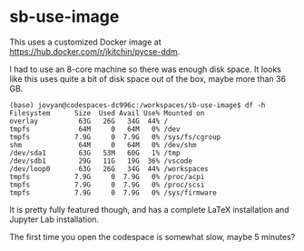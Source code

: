 # sb-use-image

This uses a customized Docker image at https://hub.docker.com/r/jkitchin/pycse-ddm.

I had to use an 8-core machine so there was enough disk space. It looks like this uses quite a bit of disk space out of the box, maybe more than 36 GB.

```
(base) jovyan@codespaces-dc996c:/workspaces/sb-use-image$ df -h
Filesystem      Size  Used Avail Use% Mounted on
overlay          63G   26G   34G  44% /
tmpfs            64M     0   64M   0% /dev
tmpfs           7.9G     0  7.9G   0% /sys/fs/cgroup
shm              64M     0   64M   0% /dev/shm
/dev/sda1        63G   53M   60G   1% /tmp
/dev/sdb1        29G   11G   19G  36% /vscode
/dev/loop0       63G   26G   34G  44% /workspaces
tmpfs           7.9G     0  7.9G   0% /proc/acpi
tmpfs           7.9G     0  7.9G   0% /proc/scsi
tmpfs           7.9G     0  7.9G   0% /sys/firmware
```

It is pretty fully featured though, and has a complete LaTeX installation and Jupyter Lab installation.

The first time you open the codespace is somewhat slow, maybe 5 minutes?
